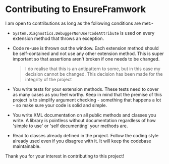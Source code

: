 # Contributing to EnsureFramwork

I am open to contributions as long as the following conditions are met:-

 - `System.Diagnostics.DebuggerNonUserCodeAttribute` is used on every 
   extension method that throws an exception.

 - Code re-use is thrown out the window. Each extension method should be 
   self-contained and not use any other extension method. This is super
   important so that assertions aren't broken if one needs to be changed.

   > I do realise that this is an antipattern to some, but in this case my decision 
   cannot be changed. This decision has been made for the integrity of the project

 - You write tests for your extension methods. These tests need to cover as many cases
   as you feel worthy. Keep in mind that the premise of this project is to simplify
   argument checking - something that happens a lot - so make sure your code is solid 
   and simple.

 - You write XML documentation on all public methods and classes you write. A library
   is pointless without documentation regardless of how 'simple to use' or 'self documenting'
   your methods are.

 - Read to classes already defined in the project. Follow the coding style already used 
   even if you disagree with it. It will keep the codebase maintainable.


Thank you for your interest in contributing to this project!